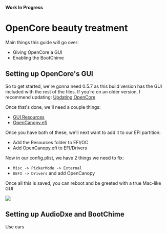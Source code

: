 **Work In Progress**

# OpenCore beauty treatment

Main things this guide will go over:

* Giving OpenCore a GUI
* Enabling the BootChime

## Setting up OpenCore's GUI

So to get started, we're gonna need 0.5.7 as this build version has the GUI included with the rest of the files. If you're on an older version, I recommend updating: [Updating OpenCore](/post-install/update.md)

Once that's done, we'll need a couple things:

* [GUI Resources](https://github.com/acidanthera/OcBinaryData)
* [OpenCanopy.efi](https://github.com/acidanthera/OpenCorePkg/releases)

Once you have both of these, we'll next want to add it to our EFI partition:

* Add the Resources folder to EFI/OC
* Add OpenCanopy.efi to EFI/Drivers

Now in our config.plist, we have 2 things we need to fix:

* `Misc -> PickerMode -> External`
* `UEFI -> Drivers` and add OpenCanopy

Once all this is saved, you can reboot and be greeted with a true Mac-like GUI

![](https://cdn.discordapp.com/attachments/683011276938543134/693871107354394674/vmware_2019-10-06_19-47-27.png)

## Setting up AudioDxe and BootChime 

Use ears